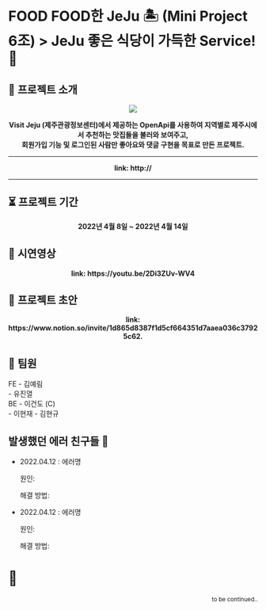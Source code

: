 # FOOD FOOD한 JeJu 🏝 (Mini Project 6조) > JeJu 좋은 식당이 가득한 Service! 🍊

## 👋 프로젝트 소개
<p align="center"><img src=https://ifh.cc/g/CW0w4g.png></p>
  
  <div align=center><strong>
Visit Jeju (제주관광정보센터)에서 제공하는 OpenApi를 사용하여 지역별로 제주시에서 추천하는 맛집들을 불러와 보여주고,<br>
회원가입 기능 및 로그인된 사람만 좋아요와 댓글 구현을 목표로 만든 프로젝트. 
  <hr> link: http:// </hr>
  </strong></div>
  <hr></hr>
  
  
## ⏳ 프로젝트 기간
  <div align=center><strong>2022년 4월 8일 ~ 2022년 4월 14일 </strong></div>
  
  
## 🎥 시연영상
<div align=center><strong> link: https://youtu.be/2Di3ZUv-WV4</strong></div>

  
## 🌱 프로젝트 초안
<div align=center><strong> link: https://www.notion.so/invite/1d865d8387f1d5cf664351d7aaea036c37925c62.</strong></div>


## 👫 팀원
FE  - 김예림   
    - 유진열       
BE  - 이건도 (C)  
    - 이현재 
    - 김현규 

## 발생했던 에러 친구들 🌝
* 2022.04.12 : 에러명

  원인:

  해결 방법:

* 2022.04.12 : 에러명

  원인:

  해결 방법:


# 🚩
<div align=right><small>to be continued..</small></div>
